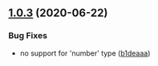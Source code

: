 ## [1.0.3](https://github.com/harttle/json-schema-generator/compare/v1.0.2...v1.0.3) (2020-06-22)


### Bug Fixes

* no support for 'number' type ([b1deaaa](https://github.com/harttle/json-schema-generator/commit/b1deaaa0507fcc250cc035f047be66b9666cc4dc))
